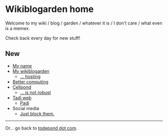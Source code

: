 # Wikiblogarden home

Welcome to my wiki / blog / garden / whatever it is / I don't care / what even is a memex.

Check back every day for new stuff!

## New

- [My name](./my-name)
- [My wikiblogarden](./my-wikiblogarden)
  - [... hosting](./my-wikiblogarden/hosting)
- [Better computing](./better-computing)
- [Cellpond](./cellpond)
  - [... is not robust](./cellpond/is-not-robust)
- [Tadi web](./tadi-web)
  - [Padi](./tadi-web/padi)
- Social media
  - [Just block them.](./social-media/just-block-them)

<hr>

Or... go back to [todepond dot com](/).
